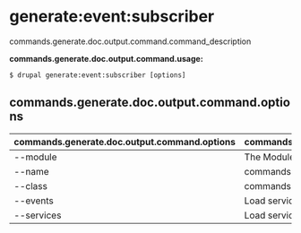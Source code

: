 # generate:event:subscriber
commands.generate.doc.output.command.command_description

**commands.generate.doc.output.command.usage:**
```
$ drupal generate:event:subscriber [options] 
```

## commands.generate.doc.output.command.options
commands.generate.doc.output.command.options | commands.generate.doc.output.command.details
-------|-------------
--module | The Module name.
--name | commands.generate.service.options.name
--class | commands.generate.service.options.class
--events | Load services from the container.
--services | Load services from the container.


